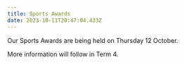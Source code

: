 ```yaml
---
title: Sports Awards
date: 2023-10-11T20:47:04.433Z
---
```

Our Sports Awards are being held on Thursday 12 October.

More information will follow in Term 4.